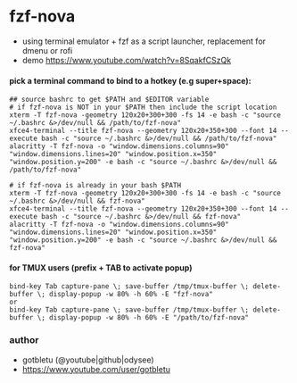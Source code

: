 # fzf-nova
- using terminal emulator + fzf as a script launcher, replacement for dmenu or rofi
- demo https://www.youtube.com/watch?v=8SqakfCSzQk

#### pick a terminal command to bind to a hotkey (e.g super+space):
    
    ## source bashrc to get $PATH and $EDITOR variable
    # if fzf-nova is NOT in your $PATH then include the script location
    xterm -T fzf-nova -geometry 120x20+300+300 -fs 14 -e bash -c "source ~/.bashrc &>/dev/null && /path/to/fzf-nova"
    xfce4-terminal --title fzf-nova --geometry 120x20+350+300 --font 14 --execute bash -c "source ~/.bashrc &>/dev/null && /path/to/fzf-nova"
    alacritty -T fzf-nova -o "window.dimensions.columns=90" "window.dimensions.lines=20" "window.position.x=350" "window.position.y=200" -e bash -c "source ~/.bashrc &>/dev/null && /path/to/fzf-nova"
    
    # if fzf-nova is already in your bash $PATH
    xterm -T fzf-nova -geometry 120x20+300+300 -fs 14 -e bash -c "source ~/.bashrc &>/dev/null && fzf-nova"
    xfce4-terminal --title fzf-nova --geometry 120x20+350+300 --font 14 --execute bash -c "source ~/.bashrc &>/dev/null && fzf-nova"
    alacritty -T fzf-nova -o "window.dimensions.columns=90" "window.dimensions.lines=20" "window.position.x=350" "window.position.y=200" -e bash -c "source ~/.bashrc &>/dev/null && fzf-nova"

#### for TMUX users (prefix + TAB to activate popup)
    bind-key Tab capture-pane \; save-buffer /tmp/tmux-buffer \; delete-buffer \; display-popup -w 80% -h 60% -E "fzf-nova"
    or
    bind-key Tab capture-pane \; save-buffer /tmp/tmux-buffer \; delete-buffer \; display-popup -w 80% -h 60% -E "/path/to/fzf-nova"

### author
- gotbletu (@youtube|github|odysee)
- https://www.youtube.com/user/gotbletu

